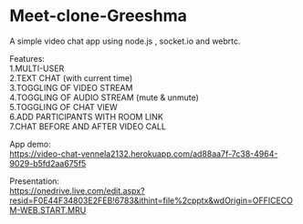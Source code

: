 # Meet-clone-Greeshma
A simple video chat app using node.js , socket.io and webrtc. <br>

Features: <br>
1.MULTI-USER  <br>
2.TEXT CHAT (with current time) <br>
3.TOGGLING OF VIDEO STREAM <br>
4.TOGGLING OF AUDIO STREAM (mute & unmute) <br>
5.TOGGLING OF CHAT VIEW <br>
6.ADD PARTICIPANTS WITH ROOM LINK <br>
7.CHAT BEFORE AND AFTER VIDEO CALL <br>


App demo: <br>
https://video-chat-vennela2132.herokuapp.com/ad88aa7f-7c38-4964-9029-b5fd2aa675f5  <br>

Presentation:<br>
https://onedrive.live.com/edit.aspx?resid=F0E44F34803E2FEB!6783&ithint=file%2cpptx&wdOrigin=OFFICECOM-WEB.START.MRU
